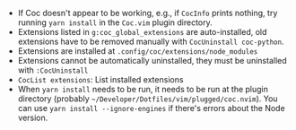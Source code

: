 - If Coc doesn't appear to be working, e.g., if `CocInfo` prints nothing, try running `yarn install` in the `Coc.vim` plugin directory.
- Extensions listed in `g:coc_global_extensions` are auto-installed, old extensions have to be removed manually with `CocUninstall coc-python`.
- Extensions are installed at `.config/coc/extensions/node_modules`
- Extensions cannot be automatically uninstalled, they must be uninstalled with `:CocUninstall`
- `CocList extensions`: List installed extensions
- When `yarn install` needs to be run, it needs to be run at the plugin directory (probably `~/Developer/Dotfiles/vim/plugged/coc.nvim`). You can use `yarn install --ignore-engines` if there's errors about the Node version.
